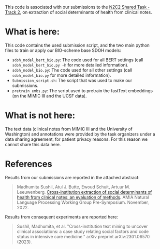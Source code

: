 
This code is associated with our submissions to the [N2C2 Shared Task - Track 2](https://n2c2.dbmi.hms.harvard.edu/2022-track-2), on extraction of social determinants of health from clinical notes.

# What is here:

This code contains the used submission script, and the two main python files to train or apply our BIO-scheme base SDOH models:

- `sdoh_model_bert_bio.py`: The code used for all BERT settings (call `sdoh_model_bert_bio.py -h` for more detailed information).
- `sdoh_model_bio.py`: The code used for all other settings (call `sdoh_model_bio.py` for more detailed information).
- `Submission_script.sh`: The script that was used to make our submissions.
- `pretrain_embs.py`: The script used to pretrain the fastText embeddings (on the MIMIC III and the UCSF data).

# What is not here:

The text data (clinical notes from MIMIC III and the University of Washington) and annotations were provided by the task organizers under a data sharing agreement, for patient privacy reasons.
For this reason we cannot share this data here.

# References

Results from our submissions are reported in the attached abstract:

> Madhumita Sushil, Atul J. Butte, Ewoud Schuit, Artuur M. Leeuwenberg. [Cross-institution extraction of social determinants of health from 
clinical notes: an evaluation of methods](https://github.com/tuur/sdoh_n2c2track2_ucsf_umcu/blob/main/N2C2%20Abstract.pdf). AMIA Natural Language Processing Working Group Pre-Symposium. November, 2022.

Results from consequent experiments are reported here:

> Sushil, Madhumita, et al. "Cross-institution text mining to uncover clinical associations: a case study relating social factors and code status in intensive care medicine." arXiv preprint arXiv:2301.06570 (2023).


